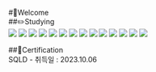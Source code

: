 #👋Welcome  
##✏️Studying  
<a href="#" target="_blank"><img src="https://img.shields.io/badge/Java-996600?style=flat&logo=appveyor&logoColor=CCFF90"/></a>
<a href="#" target="_blank"><img src="https://img.shields.io/badge/Spring Framework-76FF03?style=flat&logo=appveyor&logoColor=CCFF90"/></a>
<a href="#" target="_blank"><img src="https://img.shields.io/badge/MyBatis-D1180B?style=flat&logo=appveyor&logoColor=CCFF90"/></a>
<a href="#" target="_blank"><img src="https://img.shields.io/badge/Maven-40C4FF?style=flat&logo=appveyor&logoColor=CCFF90"/></a>
<a href="#" target="_blank"><img src="https://img.shields.io/badge/Oracle-CC9933?style=flat&logo=appveyor&logoColor=CCFF90"/></a>
<a href="#" target="_blank"><img src="https://img.shields.io/badge/MySQL-0000FF?style=flat&logo=appveyor&logoColor=CCFF90"/></a>
<a href="#" target="_blank"><img src="https://img.shields.io/badge/AWS-FF6600?style=flat&logo=appveyor&logoColor=CCFF90"/></a>
<a href="#" target="_blank"><img src="https://img.shields.io/badge/HTML-CCFFFF?style=flat&logo=appveyor&logoColor=CCFF90"/></a>
<a href="#" target="_blank"><img src="https://img.shields.io/badge/CSS-9999FF?style=flat&logo=appveyor&logoColor=CCFF90"/></a>
<a href="#" target="_blank"><img src="https://img.shields.io/badge/JavaScript-FFFF99?style=flat&logo=JavaScript&logoColor=CCFF90"/></a>
<a href="#" target="_blank"><img src="https://img.shields.io/badge/JQuery-3D5AFE?style=flat&logo=jQuery&logoColor=CCFF90"/></a>
<a href="#" target="_blank"><img src="https://img.shields.io/badge/Ajax-CCFF99?style=flat&logo=appveyor&logoColor=CCFF90"/></a>
<a href="#" target="_blank"><img src="https://img.shields.io/badge/BootStrap-6200EA?style=flat&logo=appveyor&logoColor=CCFF90"/></a>
<a href="#" target="_blank"><img src="https://img.shields.io/badge/GitHub-000033?style=flat&logo=appveyor&logoColor=CCFF90"/></a>

##📜Certification  
SQLD - 취득일 : 2023.10.06  

<!---
kyj0924/kyj0924 is a ✨ special ✨ repository because its `README.md` (this file) appears on your GitHub profile.
You can click the Preview link to take a look at your changes.
--->
